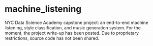 # machine_listening
NYC Data Science Academy capstone project: an end-to-end machine listening, style classification, and music generation system.
For the moment, the project write-up has been posted. Due to proprietary restrictions, source code has not been shared.
